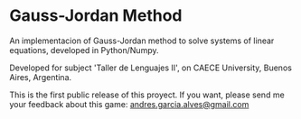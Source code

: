 # Gauss-Jordan Method
An implementacion of Gauss-Jordan method to solve systems of linear equations, developed in Python/Numpy.

Developed for subject 'Taller de Lenguajes II', on CAECE University, Buenos Aires, Argentina.

This is the first public release of this proyect.
If you want, please send me your feedback about this game: andres.garcia.alves@gmail.com
